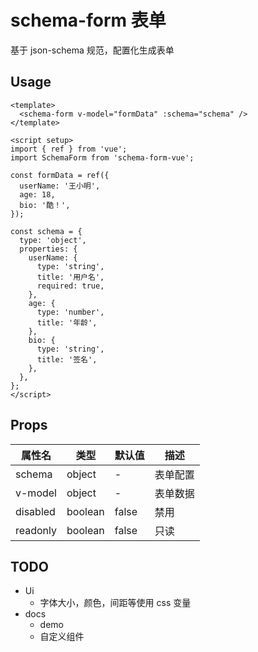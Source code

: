 # schema-form 表单

基于 json-schema 规范，配置化生成表单

## Usage

```vue
<template>
  <schema-form v-model="formData" :schema="schema" />
</template>

<script setup>
import { ref } from 'vue';
import SchemaForm from 'schema-form-vue';

const formData = ref({
  userName: '王小明',
  age: 18,
  bio: '酷！',
});

const schema = {
  type: 'object',
  properties: {
    userName: {
      type: 'string',
      title: '用户名',
      required: true,
    },
    age: {
      type: 'number',
      title: '年龄',
    },
    bio: {
      type: 'string',
      title: '签名',
    },
  },
};
</script>
```

## Props

| 属性名   | 类型    | 默认值 | 描述     |
| -------- | ------- | ------ | -------- |
| schema   | object  | -      | 表单配置 |
| v-model  | object  | -      | 表单数据 |
| disabled | boolean | false  | 禁用     |
| readonly | boolean | false  | 只读     |

## TODO

- Ui
  - 字体大小，颜色，间距等使用 css 变量
- docs
  - demo
  - 自定义组件
